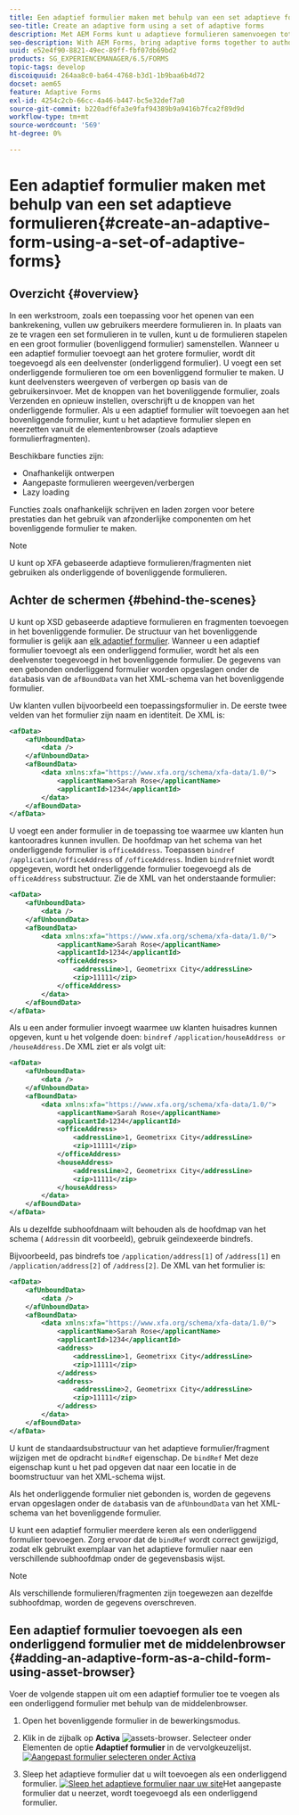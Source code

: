 ```yaml
---
title: Een adaptief formulier maken met behulp van een set adaptieve formulieren
seo-title: Create an adaptive form using a set of adaptive forms
description: Met AEM Forms kunt u adaptieve formulieren samenvoegen tot één groot adaptief formulier en de functies ervan begrijpen.
seo-description: With AEM Forms, bring adaptive forms together to author a single large adaptive form, and understand its features.
uuid: e52e4f90-8821-49ec-89ff-fbf07db69bd2
products: SG_EXPERIENCEMANAGER/6.5/FORMS
topic-tags: develop
discoiquuid: 264aa8c0-ba64-4768-b3d1-1b9baa6b4d72
docset: aem65
feature: Adaptive Forms
exl-id: 4254c2cb-66cc-4a46-b447-bc5e32def7a0
source-git-commit: b220adf6fa3e9faf94389b9a9416b7fca2f89d9d
workflow-type: tm+mt
source-wordcount: '569'
ht-degree: 0%

---
```


# Een adaptief formulier maken met behulp van een set adaptieve formulieren{#create-an-adaptive-form-using-a-set-of-adaptive-forms}

## Overzicht {#overview}

In een werkstroom, zoals een toepassing voor het openen van een bankrekening, vullen uw gebruikers meerdere formulieren in. In plaats van ze te vragen een set formulieren in te vullen, kunt u de formulieren stapelen en een groot formulier (bovenliggend formulier) samenstellen. Wanneer u een adaptief formulier toevoegt aan het grotere formulier, wordt dit toegevoegd als een deelvenster (onderliggend formulier). U voegt een set onderliggende formulieren toe om een bovenliggend formulier te maken. U kunt deelvensters weergeven of verbergen op basis van de gebruikersinvoer. Met de knoppen van het bovenliggende formulier, zoals Verzenden en opnieuw instellen, overschrijft u de knoppen van het onderliggende formulier. Als u een adaptief formulier wilt toevoegen aan het bovenliggende formulier, kunt u het adaptieve formulier slepen en neerzetten vanuit de elementenbrowser (zoals adaptieve formulierfragmenten).

Beschikbare functies zijn:

* Onafhankelijk ontwerpen
* Aangepaste formulieren weergeven/verbergen
* Lazy loading

Functies zoals onafhankelijk schrijven en laden zorgen voor betere prestaties dan het gebruik van afzonderlijke componenten om het bovenliggende formulier te maken.

>[!NOTE]
>
>U kunt op XFA gebaseerde adaptieve formulieren/fragmenten niet gebruiken als onderliggende of bovenliggende formulieren.

## Achter de schermen {#behind-the-scenes}

U kunt op XSD gebaseerde adaptieve formulieren en fragmenten toevoegen in het bovenliggende formulier. De structuur van het bovenliggende formulier is gelijk aan [elk adaptief formulier](../../forms/using/prepopulate-adaptive-form-fields.md). Wanneer u een adaptief formulier toevoegt als een onderliggend formulier, wordt het als een deelvenster toegevoegd in het bovenliggende formulier. De gegevens van een gebonden onderliggend formulier worden opgeslagen onder de `data`basis van de `afBoundData` van het XML-schema van het bovenliggende formulier.

Uw klanten vullen bijvoorbeeld een toepassingsformulier in. De eerste twee velden van het formulier zijn naam en identiteit. De XML is:

```xml
<afData>
    <afUnboundData>
        <data />
    </afUnboundData>
    <afBoundData>
        <data xmlns:xfa="https://www.xfa.org/schema/xfa-data/1.0/">
            <applicantName>Sarah Rose</applicantName>
            <applicantId>1234</applicantId>
        </data>
    </afBoundData>
</afData>
```

U voegt een ander formulier in de toepassing toe waarmee uw klanten hun kantooradres kunnen invullen. De hoofdmap van het schema van het onderliggende formulier is `officeAddress`. Toepassen `bindref` `/application/officeAddress` of `/officeAddress`. Indien `bindref`niet wordt opgegeven, wordt het onderliggende formulier toegevoegd als de `officeAddress` substructuur. Zie de XML van het onderstaande formulier:

```xml
<afData>
    <afUnboundData>
        <data />
    </afUnboundData>
    <afBoundData>
        <data xmlns:xfa="https://www.xfa.org/schema/xfa-data/1.0/">
            <applicantName>Sarah Rose</applicantName>
            <applicantId>1234</applicantId>
            <officeAddress>
                <addressLine>1, Geometrixx City</addressLine>
                <zip>11111</zip>
            </officeAddress>
        </data>
    </afBoundData>
</afData>
```

Als u een ander formulier invoegt waarmee uw klanten huisadres kunnen opgeven, kunt u het volgende doen: `bindref` `/application/houseAddress or /houseAddress.`De XML ziet er als volgt uit:

```xml
<afData>
    <afUnboundData>
        <data />
    </afUnboundData>
    <afBoundData>
        <data xmlns:xfa="https://www.xfa.org/schema/xfa-data/1.0/">
            <applicantName>Sarah Rose</applicantName>
            <applicantId>1234</applicantId>
            <officeAddress>
                <addressLine>1, Geometrixx City</addressLine>
                <zip>11111</zip>
            </officeAddress>
            <houseAddress>
                <addressLine>2, Geometrixx City</addressLine>
                <zip>11111</zip>
            </houseAddress>
        </data>
    </afBoundData>
</afData>
```

Als u dezelfde subhoofdnaam wilt behouden als de hoofdmap van het schema ( `Address`in dit voorbeeld), gebruik geïndexeerde bindrefs.

Bijvoorbeeld, pas bindrefs toe `/application/address[1]` of `/address[1]` en `/application/address[2]` of `/address[2]`. De XML van het formulier is:

```xml
<afData>
    <afUnboundData>
        <data />
    </afUnboundData>
    <afBoundData>
        <data xmlns:xfa="https://www.xfa.org/schema/xfa-data/1.0/">
            <applicantName>Sarah Rose</applicantName>
            <applicantId>1234</applicantId>
            <address>
                <addressLine>1, Geometrixx City</addressLine>
                <zip>11111</zip>
            </address>
            <address>
                <addressLine>2, Geometrixx City</addressLine>
                <zip>11111</zip>
            </address>
        </data>
    </afBoundData>
</afData>
```

U kunt de standaardsubstructuur van het adaptieve formulier/fragment wijzigen met de opdracht `bindRef` eigenschap. De `bindRef` Met deze eigenschap kunt u het pad opgeven dat naar een locatie in de boomstructuur van het XML-schema wijst.

Als het onderliggende formulier niet gebonden is, worden de gegevens ervan opgeslagen onder de `data`basis van de `afUnboundData` van het XML-schema van het bovenliggende formulier.

U kunt een adaptief formulier meerdere keren als een onderliggend formulier toevoegen. Zorg ervoor dat de `bindRef` wordt correct gewijzigd, zodat elk gebruikt exemplaar van het adaptieve formulier naar een verschillende subhoofdmap onder de gegevensbasis wijst.

>[!NOTE]
>
>Als verschillende formulieren/fragmenten zijn toegewezen aan dezelfde subhoofdmap, worden de gegevens overschreven.

## Een adaptief formulier toevoegen als een onderliggend formulier met de middelenbrowser {#adding-an-adaptive-form-as-a-child-form-using-asset-browser}

Voer de volgende stappen uit om een adaptief formulier toe te voegen als een onderliggend formulier met behulp van de middelenbrowser.

1. Open het bovenliggende formulier in de bewerkingsmodus.
1. Klik in de zijbalk op **Activa** ![assets-browser](assets/assets-browser.png). Selecteer onder Elementen de optie **Adaptief formulier** in de vervolgkeuzelijst.
   [ ![Aangepast formulier selecteren onder Activa](assets/asset.png)](assets/asset-1.png)

1. Sleep het adaptieve formulier dat u wilt toevoegen als een onderliggend formulier.
   [ ![Sleep het adaptieve formulier naar uw site](assets/drag-drop.png)](assets/drag-drop-1.png)Het aangepaste formulier dat u neerzet, wordt toegevoegd als een onderliggend formulier.

